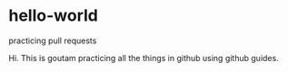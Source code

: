 # hello-world
practicing pull requests

Hi. This is goutam practicing all the things in github using github guides.
